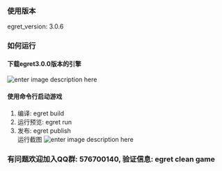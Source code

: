 ### 使用版本 
egret_version: 3.0.6
### 如何运行
#### 下载egret3.0.0版本的引擎 
![enter image description here](http://7xq9nm.com1.z0.glb.clouddn.com/egretSelectVersion.png)

#### 使用命令行启动游戏
1. 编译: egret build 
2. 运行预览: egret run
3. 发布: egret publish  
运行截图
![enter image description here](http://7xq9nm.com1.z0.glb.clouddn.com/egretCleanGameInit.jpg)

### 有问题欢迎加入QQ群: 576700140, 验证信息: egret clean game
